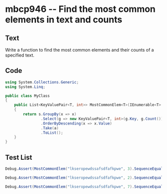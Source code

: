 # mbcp946 -- Find the most common elements in text and counts

## Text

Write a function to find the most common elements and their counts of a specified text.

## Code

```csharp
using System.Collections.Generic;
using System.Linq;

public class MyClass
{
    public List<KeyValuePair<T, int>> MostCommonElem<T>(IEnumerable<T> s, int a)
    {
        return s.GroupBy(x => x)
                .Select(g => new KeyValuePair<T, int>(g.Key, g.Count()))
                .OrderByDescending(x => x.Value)
                .Take(a)
                .ToList();
    }
}
```

## Test List

```csharp
Debug.Assert(MostCommonElem("lkseropewdssafsdfafkpwe", 3).SequenceEqual(new[] { Tuple.Create('s', 4), Tuple.Create('e', 3), Tuple.Create('f', 3) }));
```

```csharp
Debug.Assert(MostCommonElem("lkseropewdssafsdfafkpwe", 2).SequenceEqual(new List<(char, int)> { ('s', 4), ('e', 3) }));
```

```csharp
Debug.Assert(MostCommonElem("lkseropewdssafsdfafkpwe", 7).SequenceEqual(new List<Tuple<char, int>> { Tuple.Create('s', 4), Tuple.Create('e', 3), Tuple.Create('f', 3), Tuple.Create('k', 2), Tuple.Create('p', 2), Tuple.Create('w', 2), Tuple.Create('d', 2) }));
```
